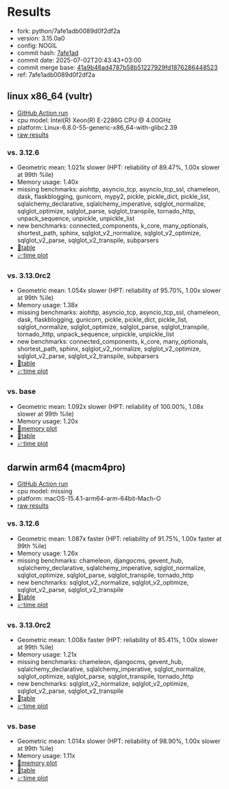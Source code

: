 # Results

- fork: python/7afe1adb0089d0f2df2a
- version: 3.15.0a0
- config: NOGIL
- commit hash: [7afe1ad](https://github.com/python/cpython/commit/7afe1ad)
- commit date: 2025-07-02T20:43:43+03:00
- commit merge base: [41a9b46ad4787b58b51227929fd1876286448523](https://github.com/python/cpython/commit/41a9b46ad4787b58b51227929fd1876286448523)
- ref: 7afe1adb0089d0f2df2a

## linux x86_64 (vultr)

- [GitHub Action run](https://github.com/facebookexperimental/free-threading-benchmarking/actions/runs/16038695831)
- cpu model: Intel(R) Xeon(R) E-2286G CPU @ 4.00GHz
- platform: Linux-6.8.0-55-generic-x86_64-with-glibc2.39
- [raw results](bm-20250702-vultr-x86_64-python-7afe1adb0089d0f2df2a-3.15.0a0-7afe1ad.json)

### vs. 3.12.6

- Geometric mean: 1.021x slower (HPT: reliability of 89.47%, 1.00x slower at 99th %ile)
- Memory usage: 1.40x
- missing benchmarks: aiohttp, asyncio_tcp, asyncio_tcp_ssl, chameleon, dask, flaskblogging, gunicorn, mypy2, pickle, pickle_dict, pickle_list, sqlalchemy_declarative, sqlalchemy_imperative, sqlglot_normalize, sqlglot_optimize, sqlglot_parse, sqlglot_transpile, tornado_http, unpack_sequence, unpickle, unpickle_list
- new benchmarks: connected_components, k_core, many_optionals, shortest_path, sphinx, sqlglot_v2_normalize, sqlglot_v2_optimize, sqlglot_v2_parse, sqlglot_v2_transpile, subparsers
- [📄table](bm-20250702-vultr-x86_64-python-7afe1adb0089d0f2df2a-3.15.0a0-7afe1ad-vs-3.12.6.md)
- [📈time plot](bm-20250702-vultr-x86_64-python-7afe1adb0089d0f2df2a-3.15.0a0-7afe1ad-vs-3.12.6.svg)

### vs. 3.13.0rc2

- Geometric mean: 1.054x slower (HPT: reliability of 95.70%, 1.00x slower at 99th %ile)
- Memory usage: 1.38x
- missing benchmarks: aiohttp, asyncio_tcp, asyncio_tcp_ssl, chameleon, dask, flaskblogging, gunicorn, pickle, pickle_dict, pickle_list, sqlglot_normalize, sqlglot_optimize, sqlglot_parse, sqlglot_transpile, tornado_http, unpack_sequence, unpickle, unpickle_list
- new benchmarks: connected_components, k_core, many_optionals, shortest_path, sphinx, sqlglot_v2_normalize, sqlglot_v2_optimize, sqlglot_v2_parse, sqlglot_v2_transpile, subparsers
- [📄table](bm-20250702-vultr-x86_64-python-7afe1adb0089d0f2df2a-3.15.0a0-7afe1ad-vs-3.13.0rc2.md)
- [📈time plot](bm-20250702-vultr-x86_64-python-7afe1adb0089d0f2df2a-3.15.0a0-7afe1ad-vs-3.13.0rc2.svg)

### vs. base

- Geometric mean: 1.092x slower (HPT: reliability of 100.00%, 1.08x slower at 99th %ile)
- Memory usage: 1.20x
- [🧠memory plot](bm-20250702-vultr-x86_64-python-7afe1adb0089d0f2df2a-3.15.0a0-7afe1ad-vs-base-mem.svg)
- [📄table](bm-20250702-vultr-x86_64-python-7afe1adb0089d0f2df2a-3.15.0a0-7afe1ad-vs-base.md)
- [📈time plot](bm-20250702-vultr-x86_64-python-7afe1adb0089d0f2df2a-3.15.0a0-7afe1ad-vs-base.svg)

## darwin arm64 (macm4pro)

- [GitHub Action run](https://github.com/facebookexperimental/free-threading-benchmarking/actions/runs/16038695831)
- cpu model: missing
- platform: macOS-15.4.1-arm64-arm-64bit-Mach-O
- [raw results](bm-20250702-macm4pro-arm64-python-7afe1adb0089d0f2df2a-3.15.0a0-7afe1ad.json)

### vs. 3.12.6

- Geometric mean: 1.087x faster (HPT: reliability of 91.75%, 1.00x faster at 99th %ile)
- Memory usage: 1.26x
- missing benchmarks: chameleon, djangocms, gevent_hub, sqlalchemy_declarative, sqlalchemy_imperative, sqlglot_normalize, sqlglot_optimize, sqlglot_parse, sqlglot_transpile, tornado_http
- new benchmarks: sqlglot_v2_normalize, sqlglot_v2_optimize, sqlglot_v2_parse, sqlglot_v2_transpile
- [📄table](bm-20250702-macm4pro-arm64-python-7afe1adb0089d0f2df2a-3.15.0a0-7afe1ad-vs-3.12.6.md)
- [📈time plot](bm-20250702-macm4pro-arm64-python-7afe1adb0089d0f2df2a-3.15.0a0-7afe1ad-vs-3.12.6.svg)

### vs. 3.13.0rc2

- Geometric mean: 1.008x faster (HPT: reliability of 85.41%, 1.00x slower at 99th %ile)
- Memory usage: 1.21x
- missing benchmarks: chameleon, djangocms, gevent_hub, sqlalchemy_declarative, sqlalchemy_imperative, sqlglot_normalize, sqlglot_optimize, sqlglot_parse, sqlglot_transpile, tornado_http
- new benchmarks: sqlglot_v2_normalize, sqlglot_v2_optimize, sqlglot_v2_parse, sqlglot_v2_transpile
- [📄table](bm-20250702-macm4pro-arm64-python-7afe1adb0089d0f2df2a-3.15.0a0-7afe1ad-vs-3.13.0rc2.md)
- [📈time plot](bm-20250702-macm4pro-arm64-python-7afe1adb0089d0f2df2a-3.15.0a0-7afe1ad-vs-3.13.0rc2.svg)

### vs. base

- Geometric mean: 1.014x slower (HPT: reliability of 98.90%, 1.00x slower at 99th %ile)
- Memory usage: 1.11x
- [🧠memory plot](bm-20250702-macm4pro-arm64-python-7afe1adb0089d0f2df2a-3.15.0a0-7afe1ad-vs-base-mem.svg)
- [📄table](bm-20250702-macm4pro-arm64-python-7afe1adb0089d0f2df2a-3.15.0a0-7afe1ad-vs-base.md)
- [📈time plot](bm-20250702-macm4pro-arm64-python-7afe1adb0089d0f2df2a-3.15.0a0-7afe1ad-vs-base.svg)

